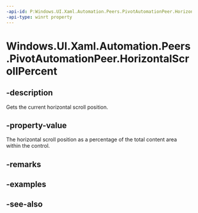 ```yaml
---
-api-id: P:Windows.UI.Xaml.Automation.Peers.PivotAutomationPeer.HorizontalScrollPercent
-api-type: winrt property
---
```


<!-- Property syntax
public double HorizontalScrollPercent { get; }
-->

# Windows.UI.Xaml.Automation.Peers.PivotAutomationPeer.HorizontalScrollPercent

## -description
Gets the current horizontal scroll position.



## -property-value
The horizontal scroll position as a percentage of the total content area within the control.

## -remarks

## -examples

## -see-also
